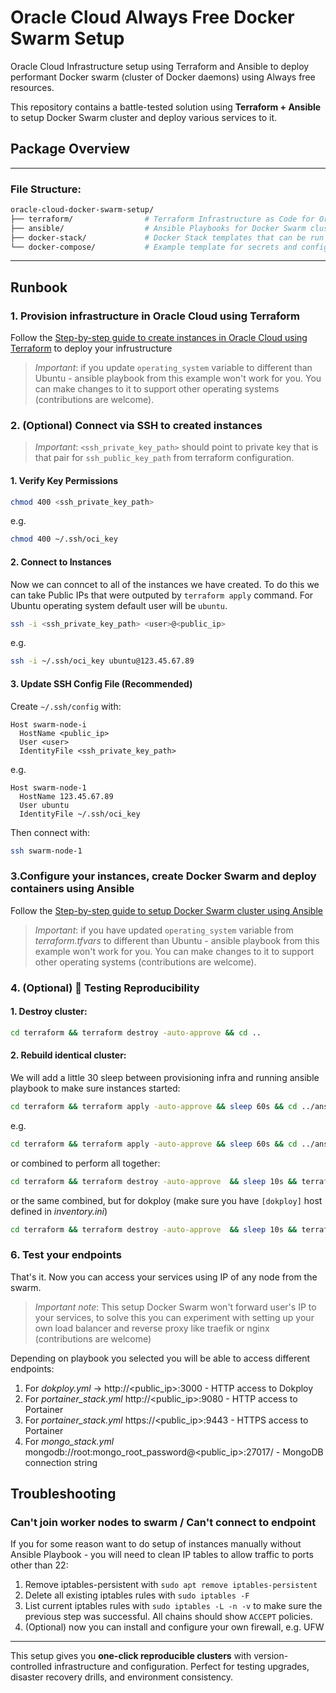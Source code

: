# Oracle Cloud Always Free Docker Swarm Setup
Oracle Cloud Infrastructure setup using Terraform and Ansible to deploy performant Docker swarm (cluster of Docker daemons) using Always free resources.

This repository contains a battle-tested solution using **Terraform + Ansible** to setup Docker Swarm cluster and deploy various services to it.

## Package Overview
---

### File Structure:
```bash
oracle-cloud-docker-swarm-setup/
├── terraform/                # Terraform Infrastructure as Code for Oracle Cloud to setup compute instances and network
├── ansible/                  # Ansible Playbooks for Docker Swarm cluster creation and services deployment
├── docker-stack/             # Docker Stack templates that can be run deployed to Docker Swarm Cluster
└── docker-compose/           # Example template for secrets and configuration variables
```

---

## Runbook

### 1. Provision infrastructure in Oracle Cloud using Terraform

Follow the [Step-by-step guide to create instances in Oracle Cloud using Terraform](terraform/README.md) to deploy your infrustructure

> *Important*: if you update `operating_system` variable to different than Ubuntu - ansible playbook from this example won't work for you. You can make changes to it to support other operating systems (contributions are welcome).

### 2. (Optional) Connect via SSH to created instances 

> *Important*: `<ssh_private_key_path>` should point to private key that is that pair for `ssh_public_key_path` from terraform configuration.

#### 1. Verify Key Permissions
```bash
chmod 400 <ssh_private_key_path>
```
e.g.
```bash
chmod 400 ~/.ssh/oci_key
```

#### 2. Connect to Instances

Now we can conncet to all of the instances we have created.
To do this we can take Public IPs that were outputed by `terraform apply` command.
For Ubuntu operating system default user will be `ubuntu`.
```bash
ssh -i <ssh_private_key_path> <user>@<public_ip>
```
e.g.
```bash
ssh -i ~/.ssh/oci_key ubuntu@123.45.67.89
```

#### 3. Update SSH Config File (Recommended)
Create `~/.ssh/config` with:
```config
Host swarm-node-i
  HostName <public_ip>
  User <user>
  IdentityFile <ssh_private_key_path>
```
e.g.
```config
Host swarm-node-1
  HostName 123.45.67.89
  User ubuntu
  IdentityFile ~/.ssh/oci_key
```

Then connect with:
```bash
ssh swarm-node-1
```

### 3.Configure your instances, create Docker Swarm and deploy containers using Ansible

Follow the [Step-by-step guide to setup Docker Swarm cluster using Ansible](ansible/README.md)

> *Important*: if you have updated `operating_system` variable from *terraform.tfvars* to different than Ubuntu - ansible playbook from this example won't work for you. You can make changes to it to support other operating systems (contributions are welcome).

### 4. (Optional) 🧪 Testing Reproducibility
#### 1. Destroy cluster:
```bash
cd terraform && terraform destroy -auto-approve && cd ..
```

#### 2. Rebuild identical cluster:
We will add a little 30 sleep between provisioning infra and running ansible playbook to make sure instances started:
```bash
cd terraform && terraform apply -auto-approve && sleep 60s && cd ../ansible && ./generate_inventory.sh default && ansible-playbook -i default.inventory.ini <playbook>.yml -u <user> --private-key <ssh_private_key_path> && cd ..
```
e.g.
```bash
cd terraform && terraform apply -auto-approve && sleep 60s && cd ../ansible && ./generate_inventory.sh default && export ANSIBLE_HOST_KEY_CHECKING=false && ansible-playbook -i default.inventory.ini portainer_stack.yml -u ubuntu --private-key ~/.ssh/oci_key && cd ..
```
or combined to perform all together:
```bash
cd terraform && terraform destroy -auto-approve  && sleep 10s && terraform init -upgrade && terraform plan -out swarm.plan &&  terraform apply swarm.plan && sleep 60s && cd ../ansible && ./generate_inventory.sh default && export ANSIBLE_HOST_KEY_CHECKING=false && ansible-playbook -i default.inventory.ini portainer_stack.yml -u ubuntu --private-key ~/.ssh/oci_key && cd ..
```
or the same combined, but for dokploy (make sure you have `[dokploy]` host defined in *inventory.ini*)
```bash
cd terraform && terraform destroy -auto-approve  && sleep 10s && terraform init -upgrade && terraform plan -out swarm.plan &&  terraform apply swarm.plan && sleep 60s && cd ../ansible && ./generate_inventory.sh default && export ANSIBLE_HOST_KEY_CHECKING=false && ansible-playbook -i default.inventory.ini dokploy.yml -u ubuntu --private-key ~/.ssh/oci_key && cd ..
```

### 6. Test your endpoints

That's it. Now you can access your services using IP of any node from the swarm. 

> *Important note*: This setup Docker Swarm won't forward user's IP to your services, to solve this you can experiment with setting up your own load balancer and reverse proxy like traefik or nginx (contributions are welcome)

Depending on playbook you selected you will be able to access different endpoints:
1. For *dokploy.yml* -> http://<public_ip>:3000 - HTTP access to Dokploy
2. For *portainer_stack.yml* http://<public_ip>:9080 - HTTP access to Portainer
3. For *portainer_stack.yml* https://<public_ip>:9443 - HTTPS access to Portainer
4. For *mongo_stack.yml* mongodb://root:mongo_root_password@<public_ip>:27017/ - MongoDB connection string


## Troubleshooting

### Can't join worker nodes to swarm / Can't connect to endpoint
If you for some reason want to do setup of instances manually without Ansible Playbook - you will need to clean IP tables to allow traffic to ports other than 22:
1. Remove iptables-persistent with `sudo apt remove iptables-persistent`
2. Delete all existing iptables rules with `sudo iptables -F`
3. List current iptables rules with `sudo iptables -L -n -v` to make sure the previous step was successful. All chains should show `ACCEPT` policies.
4. (Optional) now you can install and configure your own firewall, e.g. UFW


---

This setup gives you **one-click reproducible clusters** with version-controlled infrastructure and configuration. Perfect for testing upgrades, disaster recovery drills, and environment consistency.